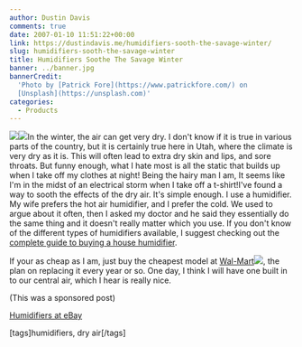 ```yaml
---
author: Dustin Davis
comments: true
date: 2007-01-10 11:51:22+00:00
link: https://dustindavis.me/humidifiers-sooth-the-savage-winter/
slug: humidifiers-sooth-the-savage-winter
title: Humidifiers Soothe The Savage Winter
banner: ../banner.jpg
bannerCredit:
  'Photo by [Patrick Fore](https://www.patrickfore.com/) on
  [Unsplash](https://unsplash.com)'
categories:
  - Products
---
```


[![](http://i.walmart.com/i/p/00/04/88/94/74/0004889474009_100X100.jpg)](http://click.linksynergy.com/fs-bin/click?id=qcwgUPbTBck&offerid=123427.5131254&type=2&subid=0)![](http://ad.linksynergy.com/fs-bin/show?id=qcwgUPbTBck&bids=123427.5131254&type=2&subid=0)In
the winter, the air can get very dry. I don't know if it is true in various
parts of the country, but it is certainly true here in Utah, where the climate
is very dry as it is. This will often lead to extra dry skin and lips, and sore
throats. But funny enough, what I hate most is all the static that builds up
when I take off my clothes at night! Being the hairy man I am, It seems like I'm
in the midst of an electrical storm when I take off a t-shirt!I've found a way
to sooth the effects of the dry air. It's simple enough. I use a humidifier. My
wife prefers the hot air humidifier, and I prefer the cold. We used to argue
about it often, then I asked my doctor and he said they essentially do the same
thing and it doesn't really matter which you use. If you don't know of the
different types of humidifiers available, I suggest checking out the
[complete guide to buying a house humidifier](http://www.humidifierinformation.com/).

If your as cheap as I am, just buy the cheapest model at
[Wal-Mart](http://click.linksynergy.com/fs-bin/click?id=qcwgUPbTBck&offerid=123427.5131254&type=2&subid=0)![](http://ad.linksynergy.com/fs-bin/show?id=qcwgUPbTBck&bids=123427&type=2&subid=0),
the plan on replacing it every year or so. One day, I think I will have one
built in to our central air, which I hear is really nice.

(This was a sponsored post)

[Humidifiers at eBay](http://rover.ebay.com/rover/1/711-1751-2978-71/1?AID=5463217&PID=2267664&mpre=http%3A//home.search.ebay.com/humidifier_Humidifiers_W0QQcatrefZC12QQfclZ4QQfromZR8QQsacatZ71240QQsubmitsearchZSearch)

[tags]humidifiers, dry air[/tags]
